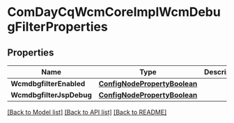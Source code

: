 # ComDayCqWcmCoreImplWcmDebugFilterProperties

## Properties
Name | Type | Description | Notes
------------ | ------------- | ------------- | -------------
**WcmdbgfilterEnabled** | [**ConfigNodePropertyBoolean**](configNodePropertyBoolean.md) |  | [optional] 
**WcmdbgfilterJspDebug** | [**ConfigNodePropertyBoolean**](configNodePropertyBoolean.md) |  | [optional] 

[[Back to Model list]](../README.md#documentation-for-models) [[Back to API list]](../README.md#documentation-for-api-endpoints) [[Back to README]](../README.md)


